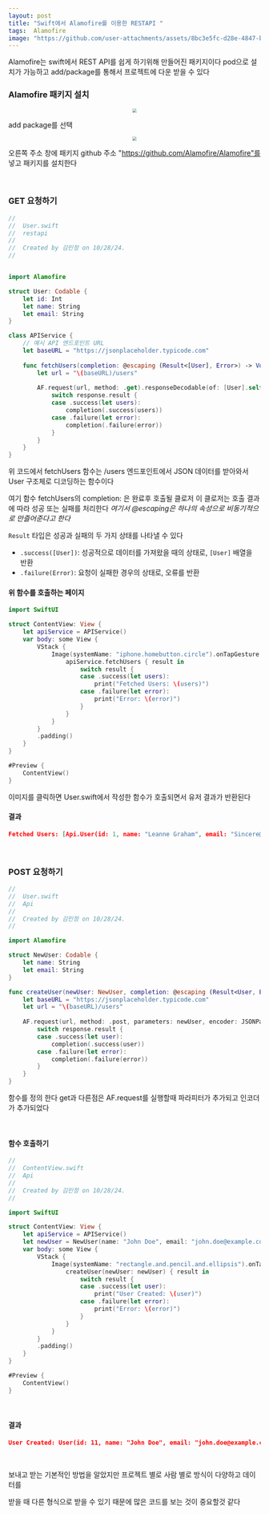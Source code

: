 ```yaml
---
layout: post
title: "Swift에서 Alamofire를 이용한 RESTAPI "
tags:  Alamofire 
image: "https://github.com/user-attachments/assets/8bc3e5fc-d28e-4847-b29b-144e40e78a5e"
---
```


Alamofire는 swift에서 REST API를 쉽게 하기위해 만들어진 패키지이다 pod으로 설치가 가능하고 add/package를 통해서 프로젝트에 다운 받을 수 있다

### Alamofire 패키지 설치

<center>
<img src="https://github.com/user-attachments/assets/07b25d53-da23-442b-97aa-fb5094e6f410" style="zoom:50%;">
</center>

add package를 선택

<center>
<img src="https://github.com/user-attachments/assets/8bc3e5fc-d28e-4847-b29b-144e40e78a5e" style="zoom:50%;">
</center>

오른쪽 주소 창에 패키지 github 주소 "https://github.com/Alamofire/Alamofire"를 넣고 패키지를 설치한다

&nbsp;

### GET 요청하기

``` swift
//
//  User.swift
//  restapi
//
//  Created by 김민정 on 10/28/24.
//


import Alamofire

struct User: Codable {
    let id: Int
    let name: String
    let email: String
}

class APIService {
    // 예시 API 엔드포인트 URL
    let baseURL = "https://jsonplaceholder.typicode.com"
    
    func fetchUsers(completion: @escaping (Result<[User], Error>) -> Void) {
        let url = "\(baseURL)/users"
        
        AF.request(url, method: .get).responseDecodable(of: [User].self) { response in
            switch response.result {
            case .success(let users):
                completion(.success(users))
            case .failure(let error):
                completion(.failure(error))
            }
        }
    }
}
```

위 코드에서 fetchUsers 함수는 /users 엔드포인트에서 JSON 데이터를 받아와서 User 구조체로 디코딩하는 함수이다

여기 함수 fetchUsers의 completion: 은 완료후 호출될 클로저 이 클로저는 호출 결과에 따라 성공 또는 실패를 처리한다 *여기서 @escaping은 하나의 속성으로 비동기적으로 만즐어준다고 한다*

`Result` 타입은 성공과 실패의 두 가지 상태를 나타낼 수 있다

- `.success([User])`: 성공적으로 데이터를 가져왔을 때의 상태로, `[User]` 배열을 반환
- `.failure(Error)`: 요청이 실패한 경우의 상태로, 오류를 반환

#### 위 함수를 호출하는 페이지

``` swift
import SwiftUI

struct ContentView: View {
    let apiService = APIService()
    var body: some View {
        VStack {
            Image(systemName: "iphone.homebutton.circle").onTapGesture {
                apiService.fetchUsers { result in
                    switch result {
                    case .success(let users):
                        print("Fetched Users: \(users)")
                    case .failure(let error):
                        print("Error: \(error)")
                    }
                }
            }
        }
        .padding()
    }
}

#Preview {
    ContentView()
}
```

이미지를 클릭하면 User.swift에서 작성한 함수가 호출되면서 유저 결과가 반환된다

#### 결과

``` json
Fetched Users: [Api.User(id: 1, name: "Leanne Graham", email: "Sincere@april.biz"), Api.User(id: 2, name: "Ervin Howell", email: "Shanna@melissa.tv"), Api.User(id: 3, name: "Clementine Bauch", email: "Nathan@yesenia.net"), Api.User(id: 4, name: "Patricia Lebsack", email: "Julianne.OConner@kory.org"), Api.User(id: 5, name: "Chelsey Dietrich", email: "Lucio_Hettinger@annie.ca"), Api.User(id: 6, name: "Mrs. Dennis Schulist", email: "Karley_Dach@jasper.info"), Api.User(id: 7, name: "Kurtis Weissnat", email: "Telly.Hoeger@billy.biz"), Api.User(id: 8, name: "Nicholas Runolfsdottir V", email: "Sherwood@rosamond.me"), Api.User(id: 9, name: "Glenna Reichert", email: "Chaim_McDermott@dana.io"), Api.User(id: 10, name: "Clementina DuBuque", email: "Rey.Padberg@karina.biz")]
```

&nbsp;

### POST 요청하기

``` swift
//
//  User.swift
//  Api
//
//  Created by 김민정 on 10/28/24.
//

import Alamofire

struct NewUser: Codable {
    let name: String
    let email: String
}

func createUser(newUser: NewUser, completion: @escaping (Result<User, Error>) -> Void) {
    let baseURL = "https://jsonplaceholder.typicode.com"
    let url = "\(baseURL)/users"
    
    AF.request(url, method: .post, parameters: newUser, encoder: JSONParameterEncoder.default).responseDecodable(of: User.self) { response in
        switch response.result {
        case .success(let user):
            completion(.success(user))
        case .failure(let error):
            completion(.failure(error))
        }
    }
}


```

함수를 정의 한다 get과 다른점은 AF.request를 실행할때 파라피터가 추가되고 인코더가 추가되었다

&nbsp;

#### 함수 호출하기

``` swift
//
//  ContentView.swift
//  Api
//
//  Created by 김민정 on 10/28/24.
//

import SwiftUI

struct ContentView: View {
    let apiService = APIService()
    let newUser = NewUser(name: "John Doe", email: "john.doe@example.com")
    var body: some View {
        VStack {
            Image(systemName: "rectangle.and.pencil.and.ellipsis").onTapGesture{
                createUser(newUser: newUser) { result in
                    switch result {
                    case .success(let user):
                        print("User Created: \(user)")
                    case .failure(let error):
                        print("Error: \(error)")
                    }
                }
            }
        }
        .padding()
    }
}

#Preview {
    ContentView()
}

```

&nbsp;

#### 결과

``` json
User Created: User(id: 11, name: "John Doe", email: "john.doe@example.com")
```

&nbsp;

보내고 받는 기본적인 방법을 알았지만 프로젝트 별로 사람 별로 방식이 다양하고 데이터를 

받을 때 다른 형식으로 받을 수 있기 때문에 많은 코드를 보는 것이 중요할것 같다

